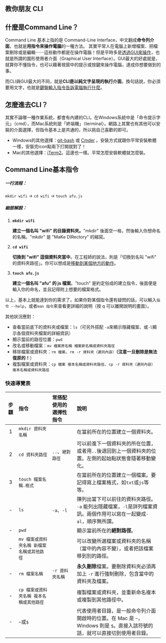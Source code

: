 ## 教你朋友 CLI

## 什麼是Command Line？

Command Line 基本上指的是 Command-Line Interface，中文翻成**命令列介面**，也就是**用指令來操作電腦**的一種方法。 其實平常人在電腦上新增檔案、把檔案刪除或是編輯⋯⋯這些動作都是在操作電腦！但是平時多是<u>透過GUI來操作</u>，也就是所謂的圖形使用者介面（Graphical User Interface）。GUI最大的好處就是，就算你不懂指令，也可以藉著視窗中的提示或按鍵來操作電腦，達成你想要做到的事。

而CLI與GUI最大的不同，就是**CLI是以純文字呈現的執行介面**。換句話說，你必須要用文字，也就是<u>鍵盤輸入指令告訴電腦執行什麼</u>。

## 怎麼進去CLI？

其實不論哪一種作業系統，都會有內建的CLI。在Windows系統中是「命令提示字元」（cmd），而Mac系統則是「終端機」（terminal）。網路上其實也有其他可以安裝的介面選擇，但指令基本上是共通的，所以挑自己喜歡的即可。

- Windows的其他選擇：[git-bash](https://gitforwindows.org/) 或 [Cmder](https://cmder.net/) 。安裝方式就跟你平常安裝軟體一樣，安裝完icon點兩下打開就對了！
- Mac的其他選擇：[iTerm2](https://iterm2.com/index.html)。這邊也一樣。平常怎麼安裝軟體就怎麼裝。

## Command Line基本指令

##### 一行流程：

`mkdir wifi` → `cd wifi` → `touch afu.js`

##### 細部解說：

1. **`mkdir wifi`**

   **建立一個名叫 "wifi" 的目錄資料夾。**"mkdir" 後面空一格，然後輸入你想命名的名稱。"mkdir" 是 "MaKe DIRectory" 的縮寫。

2. **`cd wifi`**

   **切換到 "wifi" 這個資料夾當中**。在工程師的說法，則是「切換到名叫 "wifi" 的資料夾路徑」。你可以想成是<u>移動到某個地方的動作</u>。

3. **`touch afu.js`**

   **建立一個名叫 "afu" 的 js 檔案**。"touch" 是約定俗成的建立指令，後面便是輸入你的命名，並且記得附上想要的檔案格式。

以上，基本上就能達到你的需求了。如果你對某個指令還有疑問的話，可以輸入`指令 --help`，或者`man 指令`來查看更詳細的說明（按 q 可以離開說明的畫面）。

其他狀況應對：

- 查看當前底下的資料夾或檔案：`ls`（可另外搭配 `-a`來顯示隱藏檔案、或`-l`顯示各個資料夾檔案的詳細資訊）
- 顯示當前的路徑位置：`pwd`
- 改名或移動檔案：`mv 檔案原名稱 檔案新名稱或資料夾路徑`
- 移除檔案或資料夾：`rm 檔案`、`rm -r 資料夾（連同內容）`**（注意一旦刪除是無法復原的！**）
- 複製檔案或資料夾：`cp 檔案 複本名稱或資料夾路徑`、`cp -r 資料夾（連同內容） 複本名稱或資料夾路徑`

### 快速導覽表

| 步驟 | 指令                                       | 常搭配使用的選擇性指令 | 說明                                                         |
| :--: | :----------------------------------------- | :--------------------- | :----------------------------------------------------------- |
|  1   | `mkdir 資料夾名稱`                         |                        | 在當前所在的位置建立一個資料夾。                             |
|  2   | `cd 資料夾路徑`                            | `..`、`絕對路徑`       | 可以前進下一個資料夾的所在位置，或者用`..`後退回到上一個資料夾的位置。左側的起始點狀態會隨著移動變化。 |
|  3   | `touch 檔案名稱.格式`                      |                        | 在當前所在的位置建立一個檔案。要記得寫上檔案格式，如`txt`或`js`等等。 |
|  -   | `ls`                                       | `-a`、`-l`             | 陳列出當下可以前往的資料夾路徑。 `-a` 能列出隱藏檔案，`-l`是詳列檔案資訊。兩個作用可以寫在一起變成`-al`，順序無所謂。 |
|  -   | `pwd`                                      |                        | 顯示當前所在的**絕對路徑**。                                 |
|  -   | `mv 檔案或資料夾名稱 新檔案名稱或其他路徑` |                        | 可以改變所選檔案或資料夾的名稱（當中的內容不變），或者把該檔案移到別的路徑。 |
|  -   | `rm 檔案名稱 `                             | `-r 資料夾名稱`        | **永久刪除**檔案。要刪除資料夾必須再加上 `-r` 進行強制刪除，包含當中的資料夾及檔案。 |
|  -   | `cp 檔案或資料夾名稱 複本名稱或其他路徑`   |                        | 複製檔案或資料夾，並重新命名複本或複製到其他路徑中。         |
|  -   | `~`或`$`                                   |                        | 代表使用者目錄，是一般命令列介面開啟時的位置。在 Mac 是 `~`，Windows 則是 `$`。直接入該符號的話，就可以直接切到使用者目錄。 |